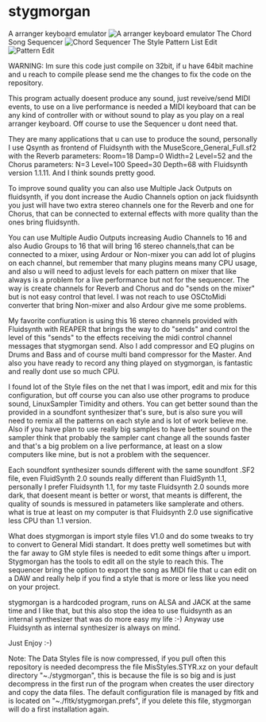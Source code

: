 # stygmorgan
A arranger keyboard emulator
![A arranger keyboard emulator](https://github.com/holborn2019/stygmorgan/blob/master/extra/sty.png)
The Chord Song Sequencer
![Chord Sequencer](https://github.com/holborn2019/stygmorgan/blob/master/extra/styseq.png)
The Style Pattern List Edit
![Pattern Edit](https://github.com/holborn2019/stygmorgan/blob/master/extra/styedt.png)

WARNING: Im sure this code just compile on 32bit, if u have 64bit machine and u reach to compile please send me the changes to fix the code on the repository.

This program actually doesent produce any sound, just reveive/send MIDI events, to use on a live performance is needed a MIDI keyboard that can be any kind of controller with or without sound to play as you play on a real arranger keyboard. Off course to use the Sequencer u dont need that.

They are many applications that u can use to produce the sound, personally I use Qsynth as frontend of Fluidsynth with the MuseScore_General_Full.sf2 with the Reverb parameters: Room=18 Damp=0 Width=2 Level=52 and the Chorus parameters: N=3 Level=100 Speed=30 Depth=68 with Fluidsynth version 1.1.11. And I think sounds pretty good.

To improve sound quality you can also use Multiple Jack Outputs on fluidsynth, if you dont increase the Audio Channels option on jack fluidsynth you just will have two extra stereo channels one for the Reverb and one for Chorus, that can be connected to external effects with more quality than the ones bring fluidsynth. 

You can use Multiple Audio Outputs increasing Audio Channels to 16 and also Audio Groups to 16 that will bring 16 stereo channels,that can be connected to a mixer, using Ardour or Non-mixer you can add lot of plugins on each channel, but remember that many plugins means many CPU usage, and also u will need to adjust levels for each pattern on mixer that like always is a problem for a live performance but not for the sequencer. The way is create channels for Reverb and Chorus and do "sends on the mixer" but is not easy control that level. I was not reach to use OSCtoMidi converter that bring Non-mixer and also Ardour give me some problems.

My favorite confiuration is using this 16 stereo channels provided with Fluidsynth with REAPER that brings the way to do "sends" and control the level of this "sends" to the effects receiving the midi control channel messages that stygmorgan send. Also I add compressor and EQ plugins on Drums and Bass and of course multi band compressor for the Master. And also you have ready to record any thing played on stygmorgan, is fantastic and really dont use so much CPU. 

I found lot of the Style files on the net that I was import, edit and mix for this configuration, but off course you can also use other programs to produce sound, LinuxSampler Timidity and others. You can get better sound than the provided in a soundfont synthesizer that's sure, but is also sure you will need to remix all the patterns on each style and is lot of work believe me. Also if you have plan to use really big samples to have better sound on the sampler think that probably the sampler cant change all the sounds faster and that's a big problem on a live performance, at least on a slow computers like mine, but is not a problem with the sequencer. 

Each soundfont synthesizer sounds different with the same soundfont .SF2 file, even FluidSynth 2.0 sounds really different than FluidSynth 1.1, personally I prefer Fluidsynth 1.1, for my taste Fluidsynth 2.0 sounds more dark, that doesent meant is better or worst, that meants is different, the quality of sounds is messured in patameters like samplerate and others. what is true at least on my computer is that Fluidsynth 2.0 use significative less CPU than 1.1 version.

What does stygmorgan is import style files V1.0 and do some tweaks to try to convert to General Midi standart. It does pretty well sometimes but with the far away to GM style files is needed to edit some things after u import. Stygmorgan has the tools to edit all on the style to reach this.
The sequencer bring the option to export the song as MIDI file that u can edit on a DAW and really help if you find a style that is more or less like you need on your project.

stygmorgan is a hardcoded program, runs on ALSA and JACK at the same time and I like that, but this also stop the idea to use fluidsynth as an internal synthesizer that was do more easy my life :-) Anyway use Fluidsynth as internal synthesizer is always on mind.


Just Enjoy :-)


Note: The Data Styles file is now compressed, if you pull often this repository is needed decompress the file MisStyles.STYR.xz on your default directory "~./stygmorgan", this is because the file is so big and is just decompress in the first run of the program when creates the user directory and copy the data files.
The default configuration file is managed by fltk and is located on "~./fltk/stygmorgan.prefs", if you delete this file, stygmorgan will do a first installation again.


